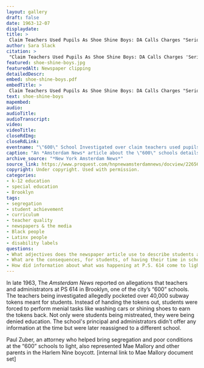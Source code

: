 ```yaml
--- 
layout: gallery
draft: false
date: 1963-12-07
displaydate: 
title: >
 Claim Teachers Used Pupils As Shoe Shine Boys: DA Calls Charges "Serious"
author: Sara Slack
citation: >
 "Claim Teachers Used Pupils As Shoe Shine Boys: DA Calls Charges 'Serious,'" Sara Slack, in New York City Civil Rights History Project, Accessed: [Month Day, Year], https://nyccivilrightshistory.org/gallery/shoe-shine-boys.
featured: shoe-shine-boys.jpg
featuredAlt: Newspaper clipping
detailedDescr: 
embed: shoe-shine-boys.pdf
embedTitle: >
 Claim Teachers Used Pupils As Shoe Shine Boys: DA Calls Charges "Serious"
text: shoe-shine-boys
mapembed: 
audio: 
audioTitle: 
audioTranscript: 
video: 
videoTitle: 
closeRdImg: 
closeRdLink: 
eventname: "\"600\" School Investigated over claim teachers used pupils as shoe shine boys"
caption: "An *Amsterdam News* article about the \"600\" schools details abusive behavior by teachers and lack of educational programming at the school."
archive_source: "*New York Amsterdam News*"
source_link: https://www.proquest.com/hnpnewamsterdamnews/docview/226560780/abstract/A16D6D948D4F4F56PQ/1?accountid=35635
copyright: Under copyright. Used with permission.
categories: 
- k-12 education
- special education
- Brooklyn
tags: 
- segregation
- student achievement
- curriculum
- teacher quality
- newspapers & the media
- Black people
- Latinx people
- disability labels
questions:
- What adjectives does the newspaper article use to describe students at P.S. 614? How do you think students at the school would have felt about that language? 
- What are the consequences, for students, of having their time in school used on tasks like cleaning the school and washing cars? 
- How did information about what was happening at P.S. 614 come to light?
--- 
```


In late 1963, The *Amsterdam News* reported on allegations that teachers and administrators at PS 614 in Brooklyn, one of the city’s “600” schools. The teachers being investigated allegedly pocketed over 40,000 subway tokens meant for students. Instead of handing the tokens out, students were forced to perform menial tasks like washing cars or shining shoes to earn the tokens back. Not only were students being mistreated, they were being denied education. The school's principal and administrators didn't offer any information at the time but were later reassigned to a different school.

Paul Zuber, an attorney who helped bring segregation and poor conditions at the “600” schools to light, also represented Mae Mallory and other parents in the Harlem Nine boycott. [internal link to Mae Mallory document set]
